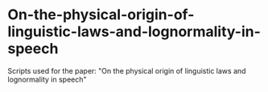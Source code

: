 # On-the-physical-origin-of-linguistic-laws-and-lognormality-in-speech
Scripts used for the paper: "On the physical origin of linguistic laws and lognormality in speech"
